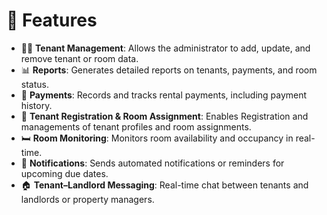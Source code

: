 # 🚀 Features



- 🧑‍💼 **Tenant Management**: Allows the administrator to add, update, and remove tenant or room data.
- 📊 **Reports**: Generates detailed reports on tenants, payments, and room status.
- 💸 **Payments**: Records and tracks rental payments, including payment history.
- 👥 **Tenant Registration & Room Assignment**: Enables Registration and managements of tenant profiles and room assignments.
- 🛏️ **Room Monitoring**: Monitors room availability and occupancy in real-time.
- 🔔 **Notifications**: Sends automated notifications or reminders for upcoming due dates.
- 🏠 **Tenant–Landlord Messaging**: Real-time chat between tenants and landlords or property managers.


